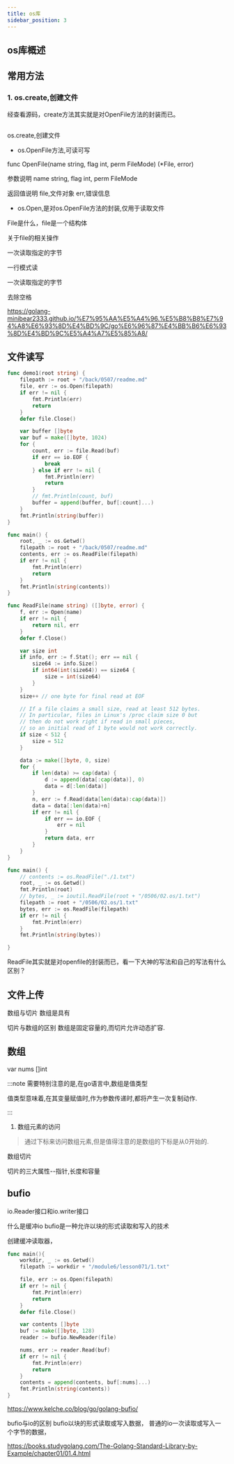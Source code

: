 ```yaml
---
title: os库
sidebar_position: 3
---
```


## os库概述

## 常用方法

### 1. os.create,创建文件



经查看源码，create方法其实就是对OpenFile方法的封装而已。
```go

```



os.create,创建文件


- os.OpenFile方法,可读可写

func OpenFile(name string, flag int, perm FileMode) (*File, error) 

参数说明
name string, 
flag int, 
perm FileMode



返回值说明
file,文件对象
err,错误信息


- os.Open,是对os.OpenFile方法的封装,仅用于读取文件





File是什么，file是一个结构体


关于file的相关操作



一次读取指定的字节

一行模式读

一次读取指定的字节



去除空格

https://golang-minibear2333.github.io/%E7%95%AA%E5%A4%96.%E5%B8%B8%E7%94%A8%E6%93%8D%E4%BD%9C/go%E6%96%87%E4%BB%B6%E6%93%8D%E4%BD%9C%E5%A4%A7%E5%85%A8/


## 文件读写


```go
func demo1(root string) {
	filepath := root + "/back/0507/readme.md"
	file, err := os.Open(filepath)
	if err != nil {
		fmt.Println(err)
		return
	}
	defer file.Close()

	var buffer []byte
	var buf = make([]byte, 1024)
	for {
		count, err := file.Read(buf)
		if err == io.EOF {
			break
		} else if err != nil {
			fmt.Println(err)
			return
		}
		// fmt.Println(count, buf)
		buffer = append(buffer, buf[:count]...)
	}
	fmt.Println(string(buffer))
}
```


```go
func main() {
	root, _ := os.Getwd()
	filepath := root + "/back/0507/readme.md"
	contents, err := os.ReadFile(filepath)
	if err != nil {
		fmt.Println(err)
		return
	}
	fmt.Println(string(contents))
}
```



```go
func ReadFile(name string) ([]byte, error) {
	f, err := Open(name)
	if err != nil {
		return nil, err
	}
	defer f.Close()

	var size int
	if info, err := f.Stat(); err == nil {
		size64 := info.Size()
		if int64(int(size64)) == size64 {
			size = int(size64)
		}
	}
	size++ // one byte for final read at EOF

	// If a file claims a small size, read at least 512 bytes.
	// In particular, files in Linux's /proc claim size 0 but
	// then do not work right if read in small pieces,
	// so an initial read of 1 byte would not work correctly.
	if size < 512 {
		size = 512
	}

	data := make([]byte, 0, size)
	for {
		if len(data) >= cap(data) {
			d := append(data[:cap(data)], 0)
			data = d[:len(data)]
		}
		n, err := f.Read(data[len(data):cap(data)])
		data = data[:len(data)+n]
		if err != nil {
			if err == io.EOF {
				err = nil
			}
			return data, err
		}
	}
}
```







```go
func main() {
	// contents := os.ReadFile("./1.txt")
	root, _ := os.Getwd()
	fmt.Println(root)
	// bytes, _ := ioutil.ReadFile(root + "/0506/02.os/1.txt")
	filepath := root + "/0506/02.os/1.txt"
	bytes, err := os.ReadFile(filepath)
	if err != nil {
		fmt.Println(err)
	}
	fmt.Println(string(bytes))

}
```

ReadFile其实就是对openfile的封装而已，看一下大神的写法和自己的写法有什么区别？

## 文件上传




数组与切片
数组是具有

切片与数组的区别
数组是固定容量的,而切片允许动态扩容.








## 数组
var nums []int


:::note
需要特别注意的是,在go语言中,数组是值类型

值类型意味着,在其变量赋值时,作为参数传递时,都将产生一次复制动作.

:::

1. 数组元素的访问

> 通过下标来访问数组元素,但是值得注意的是数组的下标是从0开始的.



数组切片

切片的三大属性--指针,长度和容量


## bufio

io.Reader接口和io.writer接口

什么是缓冲io
bufio是一种允许以块的形式读取和写入的技术

创建缓冲读取器，

```go
func main(){
	workdir, _ := os.Getwd()
	filepath := workdir + "/module6/lesson071/1.txt"

	file, err := os.Open(filepath)
	if err != nil {
		fmt.Println(err)
		return
	}
	defer file.Close()

	var contents []byte
	buf := make([]byte, 128)
	reader := bufio.NewReader(file)

	nums, err := reader.Read(buf)
	if err != nil {
		fmt.Println(err)
		return
	}
	contents = append(contents, buf[:nums]...)
	fmt.Println(string(contents))
}
```

https://www.kelche.co/blog/go/golang-bufio/

bufio与io的区别
bufio以块的形式读取或写入数据，
普通的io一次读取或写入一个字节的数据，

https://books.studygolang.com/The-Golang-Standard-Library-by-Example/chapter01/01.4.html
